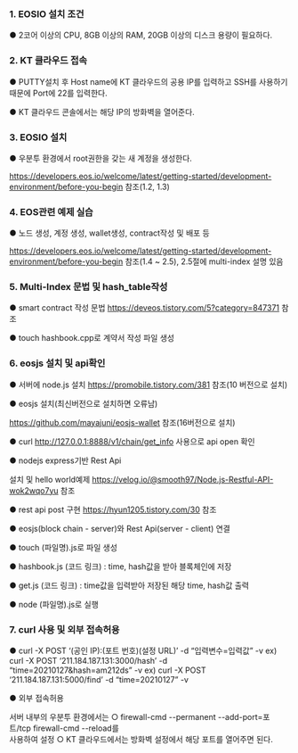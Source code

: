 ### 1. EOSIO 설치 조건

● 2코어 이상의 CPU, 8GB 이상의 RAM, 20GB 이상의 디스크 용량이 필요하다.


### 2. KT 클라우드 접속

● PUTTY설치 후 Host name에 KT 클라우드의 공용 IP를 입력하고 SSH를 사용하기 때문에 Port에 22를 입력한다.

● KT 클라우드 콘솔에서는 해당 IP의 방화벽을 열어준다.


### 3. EOSIO 설치

● 우분투 환경에서 root권한을 갖는 새 계정을 생성한다.

https://developers.eos.io/welcome/latest/getting-started/development-environment/before-you-begin 참조(1.2, 1.3)


### 4. EOS관련 예제 실습

● 노드 생성, 계정 생성, wallet생성, contract작성 및 배포 등

https://developers.eos.io/welcome/latest/getting-started/development-environment/before-you-begin 참조(1.4 ~ 2.5), 2.5절에 multi-index 설명 있음



### 5. Multi-Index 문법 및 hash_table작성

● smart contract 작성 문법 https://deveos.tistory.com/5?category=847371 참조

● touch hashbook.cpp로 계약서 작성 파일 생성


### 6. eosjs 설치 및 api확인

● 서버에 node.js 설치 https://promobile.tistory.com/381 참조(10 버전으로 설치)

● eosjs 설치(최신버전으로 설치하면 오류남) 

https://github.com/mayajuni/eosjs-wallet 참조(16버전으로 설치)

● curl http://127.0.0.1:8888/v1/chain/get_info 사용으로 api open 확인

● nodejs express기반 Rest Api

설치 및 hello world예제 https://velog.io/@smooth97/Node.js-Restful-API-wok2wqo7yu 참조

● rest api post 구현 
https://hyun1205.tistory.com/30 참조


● eosjs(block chain - server)와 Rest Api(server - client) 연결

● touch (파일명).js로 파일 생성 

● hashbook.js (코드 링크) : time, hash값을 받아 블록체인에 저장

● get.js (코드 링크) : time값을 입력받아 저장된 해당 time, hash값 출력

● node (파일명).js로 실행


### 7. curl 사용 및 외부 접속허용

● curl -X POST ‘(공인 IP):(포트 번호)(설정 URL)’ -d “입력변수=입력값” -v
ex)   curl -X POST ‘211.184.187.131:3000/hash’ -d “time=20210127&hash=am212ds” -v
ex)   curl -X POST ‘211.184.187.131:5000/find’ -d “time=20210127” -v

● 외부 접속허용

  서버 내부의 우분투 환경에서는 
  ○ firewall-cmd --permanent --add-port=포트/tcp firewall-cmd --reload를  
    사용하여 설정
  ○ KT 클라우드에서는 방화벽 설정에서 해당 포트를 열어주면 된다.
  
  
  
